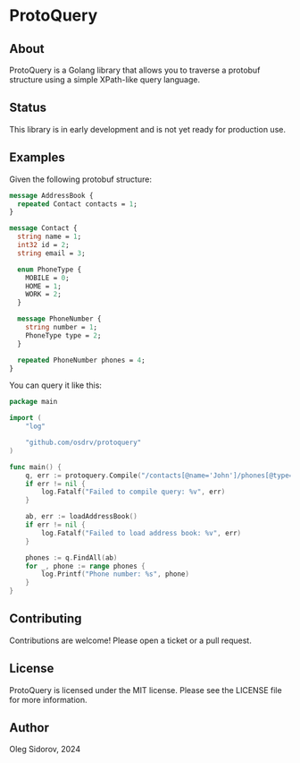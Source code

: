 # ProtoQuery

## About

ProtoQuery is a Golang library that allows you to traverse a protobuf structure using a simple XPath-like query language.

## Status

This library is in early development and is not yet ready for production use.

## Examples

Given the following protobuf structure:

```protobuf
message AddressBook {
  repeated Contact contacts = 1;
}

message Contact {
  string name = 1;
  int32 id = 2;
  string email = 3;

  enum PhoneType {
    MOBILE = 0;
    HOME = 1;
    WORK = 2;
  }

  message PhoneNumber {
    string number = 1;
    PhoneType type = 2;
  }

  repeated PhoneNumber phones = 4;
}
```

You can query it like this:

```go
package main

import (
	"log"

	"github.com/osdrv/protoquery"
)

func main() {
	q, err := protoquery.Compile("/contacts[@name='John']/phones[@type='WORK']/number")
	if err != nil {
		log.Fatalf("Failed to compile query: %v", err)
	}

	ab, err := loadAddressBook()
	if err != nil {
		log.Fatalf("Failed to load address book: %v", err)
	}

	phones := q.FindAll(ab)
	for _, phone := range phones {
		log.Printf("Phone number: %s", phone)
	}
}

```

## Contributing

Contributions are welcome! Please open a ticket or a pull request.

## License

ProtoQuery is licensed under the MIT license. Please see the LICENSE file for more information.

## Author

Oleg Sidorov, 2024
